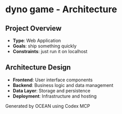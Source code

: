 # dyno game - Architecture

## Project Overview
- **Type**: Web Application
- **Goals**: ship something quickly
- **Constraints**: just run it on localhost

## Architecture Design
- **Frontend**: User interface components
- **Backend**: Business logic and data management
- **Data Layer**: Storage and persistence
- **Deployment**: Infrastructure and hosting

Generated by OCEAN using Codex MCP
